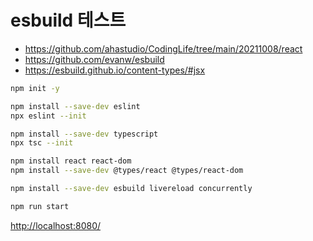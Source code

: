 # esbuild 테스트

- <https://github.com/ahastudio/CodingLife/tree/main/20211008/react>
- <https://github.com/evanw/esbuild>
- <https://esbuild.github.io/content-types/#jsx>

```bash
npm init -y

npm install --save-dev eslint
npx eslint --init

npm install --save-dev typescript
npx tsc --init

npm install react react-dom
npm install --save-dev @types/react @types/react-dom

npm install --save-dev esbuild livereload concurrently

npm run start
```

<http://localhost:8080/>
